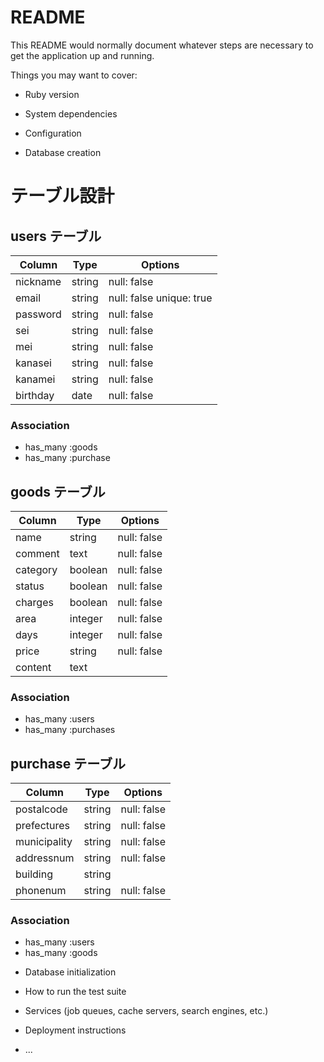 # README

This README would normally document whatever steps are necessary to get the
application up and running.

Things you may want to cover:

* Ruby version

* System dependencies

* Configuration

* Database creation

# テーブル設計

## users テーブル

| Column   | Type   | Options     |
| -------- | ------ | ----------- |
| nickname | string | null: false |
| email    | string | null: false unique: true|
| password | string | null: false |
| sei      | string | null: false |
| mei      | string | null: false |
| kanasei  | string | null: false |
| kanamei  | string | null: false |
| birthday |  date  | null: false |

### Association

- has_many :goods
- has_many :purchase

## goods テーブル

| Column  | Type       | Options     |
| ------- | ---------- | ------------|
| name    | string     | null: false |
| comment | text       | null: false |
| category| boolean    | null: false |
| status  | boolean    | null: false |
| charges | boolean    | null: false |
| area    | integer    | null: false |
| days    | integer    | null: false |
| price   | string     | null: false |
| content | text       |             |

### Association

- has_many :users
- has_many :purchases

## purchase テーブル

| Column       | Type       | Options                        |
| -------      | ---------- | ------------------------------ |
| postalcode   | string | null: false |
| prefectures  | string | null: false |
| municipality | string | null: false |
| addressnum   | string | null: false |
| building     | string |             |
| phonenum     | string | null: false |

### Association

- has_many :users
- has_many :goods

* Database initialization

* How to run the test suite

* Services (job queues, cache servers, search engines, etc.)

* Deployment instructions

* ...
